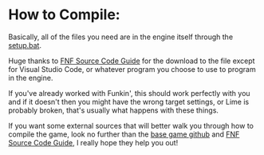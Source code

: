 # How to Compile:

Basically, all of the files you need are in the engine itself through the [setup.bat](/setup-files/setup.bat).

Huge thanks to [FNF Source Code Guide](https://gamebanana.com/tuts/13798) for the download to the file except for Visual Studio Code, or whatever program you choose to use to program in the engine. 

If you've already worked with Funkin', this should work perfectly with you and if it doesn't then you might have the wrong target settings, or Lime is probably broken, that's usually what happens with these things.

If you want some external sources that will better walk you through how to compile the game, look no further than the [base game github](https://github.com/ninjamuffin99/Funkin) and [FNF Source Code Guide](https://gamebanana.com/tuts/13798), I really hope they help you out!